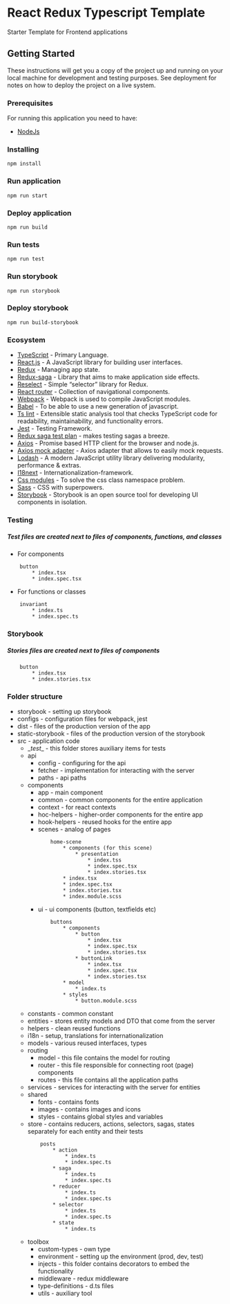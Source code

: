 # React Redux Typescript Template

Starter Template for Frontend applications

## Getting Started

These instructions will get you a copy of the project up and running on your local machine for development and testing purposes. See deployment for notes on how to deploy the project on a live system.

### Prerequisites

For running this application you need to have:
* [NodeJs](https://nodejs.org/en/)

### Installing
```
npm install
```

### Run application
```
npm run start
```

### Deploy application
```
npm run build
```

### Run tests
```
npm run test
```

### Run storybook
```
npm run storybook
```

### Deploy storybook
```
npm run build-storybook
```

### Ecosystem

* [TypeScript](https://typescriptlang.org/) - Primary Language.
* [React.js](https://reactjs.org/) - A JavaScript library for building user interfaces.
* [Redux](https://redux.js.org/) - Managing app state.
* [Redux-saga](https://redux-saga.js.org/) - Library that aims to make application side effects.
* [Reselect](https://github.com/reduxjs/reselect) - Simple “selector” library for Redux.
* [React router](https://reactrouter.com/) - Collection of navigational components.
* [Webpack](https://webpack.js.org/) - Webpack is used to compile JavaScript modules.
* [Babel](https://babeljs.io/) - To be able to use a new generation of javascript.
* [Ts lint](https://github.com/palantir/tslint) - Extensible static analysis tool that checks TypeScript code for readability, maintainability, and functionality errors.
* [Jest](https://jestjs.io/) - Testing Framework.
* [Redux saga test plan](https://github.com/jfairbank/redux-saga-test-plan) - makes testing sagas a breeze.
* [Axios](https://github.com/axios/axios) - Promise based HTTP client for the browser and node.js.
* [Axios mock adapter](https://github.com/ctimmerm/axios-mock-adapter) - Axios adapter that allows to easily mock requests.
* [Lodash](https://lodash.com/) - A modern JavaScript utility library delivering modularity, performance & extras.
* [I18next](https://www.i18next.com/) - Internationalization-framework.
* [Css modules](https://github.com/css-modules/css-modules) - To solve the css class namespace problem.
* [Sass](https://sass-lang.com/) - CSS with superpowers.
* [Storybook](https://storybook.js.org/) - Storybook is an open source tool for developing UI components in isolation.

### Testing
##### Test files are created next to files of components, functions, and classes

- For components
```
    button
        * index.tsx
        * index.spec.tsx
```

- For functions or classes
```
    invariant
        * index.ts
        * index.spec.ts
```

### Storybook
##### Stories files are created next to files of components
```
    button
        * index.tsx
        * index.stories.tsx
```

### Folder structure

* storybook - setting up storybook
* configs - configuration files for webpack, jest
* dist - files of the production version of the app
* static-storybook - files of the production version of the storybook
* src - application code
    * \__test__ - this folder stores auxiliary items for tests
    * api
        * config - configuring for the api
        * fetcher - implementation for interacting with the server
        * paths - api paths
    * components
        * app - main component
        * common - common components for the entire application
        * context - for react contexts
        * hoc-helpers - higher-order components for the entire app
        * hook-helpers - reused hooks for the entire app
        * scenes - analog of pages
            ```
                home-scene
                    * components (for this scene)
                        * presentation
                            * index.tss
                            * index.spec.tsx
                            * index.stories.tsx
                    * index.tsx
                    * index.spec.tsx
                    * index.stories.tsx
                    * index.module.scss
            ```
        * ui - ui components (button, textfields etc)
            ```
                buttons
                    * components
                        * button
                            * index.tsx
                            * index.spec.tsx
                            * index.stories.tsx
                        * buttonLink
                            * index.tsx
                            * index.spec.tsx
                            * index.stories.tsx
                    * model
                        * index.ts
                    * styles
                        * button.module.scss
            ```
    * constants - common constant
    * entities - stores entity models and DTO that come from the server
    * helpers - clean reused functions
    * i18n - setup, translations for internationalization
    * models - various reused interfaces, types
    * routing
        * model - this file contains the model for routing
        * router - this file responsible for connecting root (page) components
        * routes - this file contains all the application paths
    * services - services for interacting with the server for entities
    * shared
        *  fonts - contains fonts
        *  images - contains images and icons
        *  styles - contains global styles and variables
    *  store - contains reducers, actions, selectors, sagas, states separately for each entity and their tests
        ```
            posts
                * action
                    * index.ts
                    * index.spec.ts
                * saga
                    * index.ts
                    * index.spec.ts
                * reducer
                    * index.ts
                    * index.spec.ts
                * selector
                    * index.ts
                    * index.spec.ts
                * state
                    * index.ts
        ```
    * toolbox
        * custom-types - own type
        * environment - setting up the environment (prod, dev, test)
        * injects - this folder contains decorators to embed the functionality
        * middleware - redux middleware
        * type-definitions - d.ts files
        * utils - auxiliary tool
